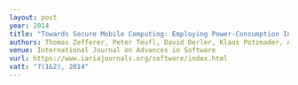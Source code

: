 ```yaml
---
layout: post
year: 2014
title: "Towards Secure Mobile Computing: Employing Power-Consumption Information to Detect Malware on Mobile Devices"
authors: Thomas Zefferer, Peter Teufl, David Derler, Klaus Potzmader, Alexander Oprisnik, Hubert Gasparitz, Andrea Höller
venue: International Journal on Advances in Software
vurl: https://www.iariajournals.org/software/index.html
vatt: "7(1&2), 2014"
---
```


